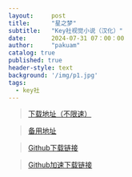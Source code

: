 ```yaml
---
layout:     post
title:      "星之梦"
subtitle:   "Key社视觉小说（汉化）"
date:       2024-07-31 07：00：00
author:     "pakuam"
catalog: true
published: true
header-style: text
background: '/img/p1.jpg'
tags:
  - key社
---
```


> <a href="https://www.123pan.com/s/IJO6Vv-sDrAv.html">下载地址（不限速）</a>

> <a href="https://www.123pan.cn/s/IJO6Vv-sDrAv.html">备用地址</a>

> <a href="https://github.com/home-galgames-textfiles/pans-addresses/releases/download/key%E7%A4%BE/planetarian.zip">Github下载链接</a>

> <a href="https://github.moeyy.xyz/">Github加速下载链接</a>

